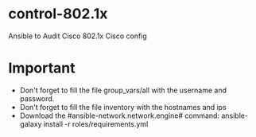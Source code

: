 # control-802.1x
Ansible to Audit Cisco 802.1x Cisco config

# Important
- Don't forget to fill the file group_vars/all with the username and password.
- Don't forget to fill the file inventory with the hostnames and ips
- Download the #ansible-network.network.engine# 
    command:  ansible-galaxy install -r roles/requirements.yml
